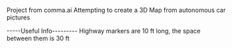 Project from comma.ai
Attempting to create a 3D Map from autonomous car pictures


-----Useful Info---------
Highway markers are 10 ft long, the space between them is 30 ft